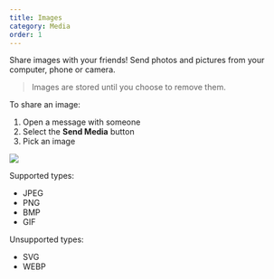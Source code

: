 ```yaml
---
title: Images
category: Media
order: 1
---
```


Share images with your friends! Send photos and pictures from your computer, phone or camera.

> Images are stored until you choose to remove them.

To share an image:

1. Open a message with someone
2. Select the **Send Media** button
3. Pick an image

![](//placehold.it/800x600)

Supported types:

- JPEG
- PNG
- BMP
- GIF

Unsupported types:

- SVG
- WEBP
